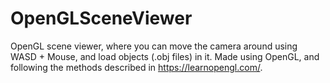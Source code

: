 # OpenGLSceneViewer
OpenGL scene viewer, where you can move the camera around using WASD + Mouse, and load objects (.obj files) in it.
Made using OpenGL, and following the methods described in https://learnopengl.com/. 
